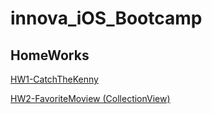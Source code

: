 # innova_iOS_Bootcamp

## HomeWorks
[HW1-CatchTheKenny](https://github.com/gulzade/innova_iOS_Bootcamp/tree/main/CatchTheKennyGame)

[HW2-FavoriteMoview (CollectionView)](https://gulzade.github.io/innova_iOS_Bootcamp/FavoriteMovie)
